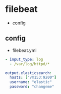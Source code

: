 # filebeat

- [config](#config)


## config

- filebeat.yml

```yaml
- input_type: log
  - /var/log/httpd/*

output.elasticsearch:
  hosts: ["vm153:9200"]
  username: "elastic"
  password: "changeme"
```

